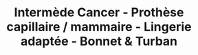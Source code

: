 ---
title: "Intermède Cancer - Prothèse capillaire / mammaire - Lingerie adaptée - Bonnet & Turban"
url: /senlis/intermede-cancer-prothese-capillaire-mammaire-lingerie-adaptee-bonnet-und-turban/
shop: Großhandel
---